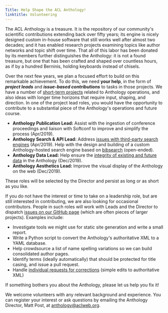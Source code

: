 ```yaml
---
Title: Help Shape the ACL Anthology!
linktitle: Volunteering
---
```


The ACL Anthology is a treasure. It is the repository of our community's
scientific contributions extending back over fifty years; its engine is nicely
designed custom in-house software that still works well after almost two
decades; and it has enabled research projects examining topics like author
networks and topic shift over time. That all of this labor has been donated by
its members further distinguishes the Anthology: it is not a found treasure, but
one that has been crafted and shaped over countless hours, as if by a hundred
Berninis, holding keyboards instead of chisels.

Over the next few years, we plan a focused effort to build on this remarkable
achievement. To do this, we need **your help**, in the form of ***project
leads*** and ***issue-based contributions*** to tasks in those projects. We have
a number of [short-term
projects](https://github.com/acl-org/acl-anthology/projects) related to
Anthology operations, and also ideas with longer time horizons that require
input, shaping, and direction. In one of the project lead roles, you would have
the opportunity to contribute to a substantial piece of the Anthology's
operations and future course.

+ **Anthology Publication Lead:** Assist with the ingestion of conference
  proceedings and liaison with Softconf to improve and simplify the process
  (Apr/2019).
+ **Anthology Search & API Lead:** Address [issues with third-party search
  engines](https://github.com/acl-org/acl-anthology/projects/6) (Apr/2019).
  Help with the design and building of a custom Anthology-hosted search engine
  based on [bibsearch](https://github.com/mjpost/bibsearch) (open-ended).
+ **Anthology Data Lead:** Help ensure the [integrity of existing and future
  data](https://github.com/acl-org/acl-anthology/projects/5) in the Anthology
  (Dec/2019).
+ **Anthology Aesthetics Lead:** Improve the visual display of the Anthology on
  the web (Dec/2019).

These roles will be selected by the Director and persist as long or as short as
you like.

If you do not have the interest or time to take on a leadership role, but are
still interested in contributing, we are also looking for occasional
contributors. People in such roles will work with Leads and the Director to
dispatch [issues on our GitHub
page](https://github.com/acl-org/acl-anthology/issues) (which are often pieces
of larger projects). Examples include:

+ Investigate tools we might use for static site generation and write a small
  report.
+ Write a Python script to convert the Anthology's authoritative XML to a YAML
  database.
+ Help crowdsource a list of name spelling variations so we can build
  consolidated author pages.
+ Identify terms (ideally automatically) that should be protected for title
  casing, and issue a pull request.
+ Handle [individual requests for
  corrections](https://github.com/acl-org/acl-anthology/issues?q=is%3Aissue+is%3Aopen+label%3Acorrection)
  (simple edits to authoritative XML)

<p class="lead font-weight-bold">
If something bothers you about the Anthology, please let us help you fix it!
</p>

We welcome volunteers with any relevant background and experience. You can
register your interest or ask questions by emailing the Anthology Director, Matt
Post, at [anthology@aclweb.org](mailto:anthology@aclweb.org).
